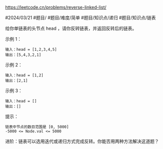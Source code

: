 https://leetcode.cn/problems/reverse-linked-list/

#2024/03/21 #题目/ #题目/难度/简单 #题目/知识点/递归 #题目/知识点/链表

给你单链表的头节点 head ，请你反转链表，并返回反转后的链表。


示例 1：
```
输入：head = [1,2,3,4,5]
输出：[5,4,3,2,1]
```
示例 2：
```
输入：head = [1,2]
输出：[2,1]
```
示例 3：
```
输入：head = []
输出：[]
 ```

提示：
```
链表中节点的数目范围是 [0, 5000]
-5000 <= Node.val <= 5000
```

进阶：链表可以选用迭代或递归方式完成反转。你能否用两种方法解决这道题？